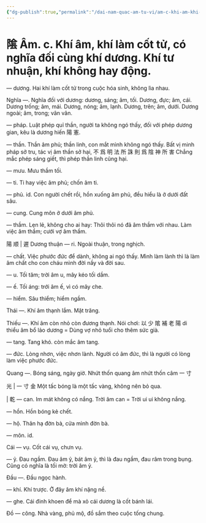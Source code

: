 ```yaml
---
{"dg-publish":true,"permalink":"/dai-nam-quac-am-tu-vi/am-c-khi-am-khi-lam-cot-tu-co-nghia-doi-cung-khi-duong-khi-tu-nhuan-khi-khong-hay-dong/","tags":["âm-tự-vị"],"created":"2025-08-15T14:51:54.715+07:00"}
---
```


# 隂 Âm. c. Khí âm, khí làm cốt tử, có nghĩa đối cùng khí dương. Khí tư nhuận, khí không hay động.

— dương. Hai khí làm cốt tử trong cuộc hóa sinh, không lìa nhau.

Nghĩa —. Nghĩa đối với dương: dương, sáng; âm, tối. Dương, đực; âm, cái. Dương trống; âm, mái. Dương, nóng; âm, lạnh. Dương, trên; âm, dưới. Dương ngoài; âm, trong; vân vân.

— pháp. Luật phép quỉ thần, người ta không ngó thấy, đối với phép dương gian, kêu là dương hiến 陽 憲.

— thần. Thần âm phủ; thần linh, con mắt mình không ngó thấy. Bất vị minh pháp sở tru, tác vị âm thần sở hại, 不 爲 明 法 所 誅 則 爲 陰 神 所 害 Chẳng mắc phép sáng giết, thì phép thần linh cũng hại.

— mưu. Mưu thầm tối.

— ti. Ti hay việc âm phủ; chốn âm ti.

— phủ. id. Con người chết rồi, hồn xuống âm phủ, đều hiểu là ở dưới đất sâu.

— cung. Cung môn ở dưới âm phủ.

— thầm. Lẹn lẻ, không cho ai hay: Thôi thôi nó đã âm thầm với nhau. Làm việc âm thầm; cưới vợ âm thầm.

陽 顺 | 遲 Dương thuận ― ri. Ngoài thuận, trong nghịch.

— chất. Việc phước đức để dành, không ai ngó thấy. Mình làm lành thì là làm âm chất cho con cháu mình đời nầy và đời sau.

— u. Tối tăm; trời âm u, mây kéo tối dầm.

— ế. Tối áng: trới âm ế, vì có mây che.

— hiểm. Sâu thiểm; hiểm ngầm.

Thái —. Khí âm thạnh lắm. Mặt trăng.

Thiếu —. Khí âm còn nhỏ còn đương thạnh. Nói chơi: 以 少 隂 補 老 陽 di thiểu âm bổ lảo dương = Dùng vợ nhỏ tuổi cho thêm sức già.

— tang. Tang khó. còn mắc âm tang.

— đức. Lòng nhơn, việc nhơn lành. Người có âm đức, thì là người có lòng làm việc phước đức.

Quang —. Bóng sáng, ngày giờ. Nhứt thốn quang âm nhứt thốn câm 一 寸

光 | 一 寸 金 Một tấc bóng là một tấc vàng, không nên bỏ qua.

| 乾 — can. Im mát không có nắng. Trời âm can = Trời ui ui không nắng.

— hồn. Hồn bóng kẻ chết.

— hộ. Thân hạ đờn bà, cửa mình đờn bà.

— môn. id.

Cái — vụ. Cốt cái vụ, chưn vụ.

— ỷ. Đau ngầm. Đau âm ỷ, bát âm ỷ, thì là đau ngầm, đau râm trong bụng. Cũng có nghĩa là tối mờ: trời âm ỷ.

Đầu —. Đầu ngọc hành.

— khí. Khí trược. Ở đây âm khí nặng nề.

— ghe. Cái đinh khoen để mà xỏ cái dương là cốt bánh lái.

Đồ — công. Nhà vàng, phủ mộ, đồ sắm theo cuộc tống chung.